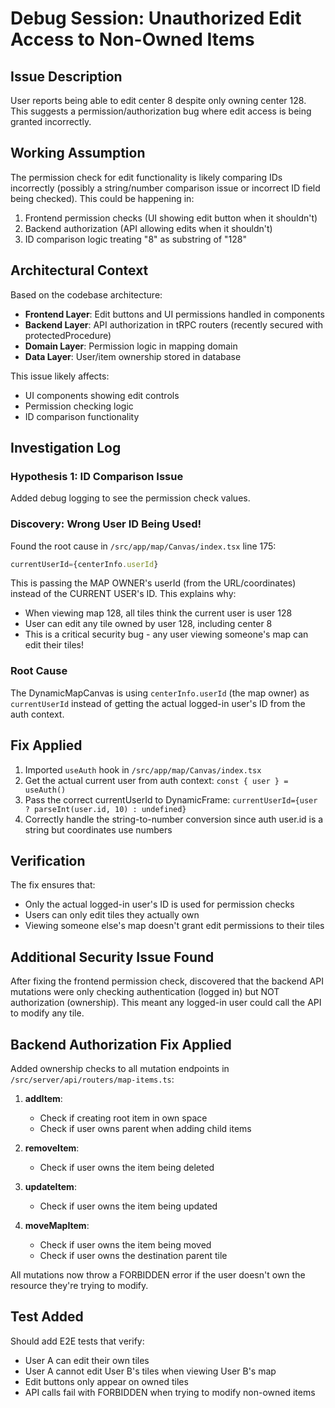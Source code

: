 # Debug Session: Unauthorized Edit Access to Non-Owned Items

## Issue Description
User reports being able to edit center 8 despite only owning center 128. This suggests a permission/authorization bug where edit access is being granted incorrectly.

## Working Assumption
The permission check for edit functionality is likely comparing IDs incorrectly (possibly a string/number comparison issue or incorrect ID field being checked). This could be happening in:
1. Frontend permission checks (UI showing edit button when it shouldn't)
2. Backend authorization (API allowing edits when it shouldn't)
3. ID comparison logic treating "8" as substring of "128"

## Architectural Context
Based on the codebase architecture:
- **Frontend Layer**: Edit buttons and UI permissions handled in components
- **Backend Layer**: API authorization in tRPC routers (recently secured with protectedProcedure)
- **Domain Layer**: Permission logic in mapping domain
- **Data Layer**: User/item ownership stored in database

This issue likely affects:
- UI components showing edit controls
- Permission checking logic
- ID comparison functionality

## Investigation Log

### Hypothesis 1: ID Comparison Issue
Added debug logging to see the permission check values.

### Discovery: Wrong User ID Being Used!
Found the root cause in `/src/app/map/Canvas/index.tsx` line 175:

```typescript
currentUserId={centerInfo.userId}
```

This is passing the MAP OWNER's userId (from the URL/coordinates) instead of the CURRENT USER's ID. This explains why:
- When viewing map 128, all tiles think the current user is user 128
- User can edit any tile owned by user 128, including center 8
- This is a critical security bug - any user viewing someone's map can edit their tiles!

### Root Cause
The DynamicMapCanvas is using `centerInfo.userId` (the map owner) as `currentUserId` instead of getting the actual logged-in user's ID from the auth context.

## Fix Applied
1. Imported `useAuth` hook in `/src/app/map/Canvas/index.tsx`
2. Get the actual current user from auth context: `const { user } = useAuth()`
3. Pass the correct currentUserId to DynamicFrame: `currentUserId={user ? parseInt(user.id, 10) : undefined}`
4. Correctly handle the string-to-number conversion since auth user.id is a string but coordinates use numbers

## Verification
The fix ensures that:
- Only the actual logged-in user's ID is used for permission checks
- Users can only edit tiles they actually own
- Viewing someone else's map doesn't grant edit permissions to their tiles

## Additional Security Issue Found
After fixing the frontend permission check, discovered that the backend API mutations were only checking authentication (logged in) but NOT authorization (ownership). This meant any logged-in user could call the API to modify any tile.

## Backend Authorization Fix Applied
Added ownership checks to all mutation endpoints in `/src/server/api/routers/map-items.ts`:

1. **addItem**: 
   - Check if creating root item in own space
   - Check if user owns parent when adding child items

2. **removeItem**: 
   - Check if user owns the item being deleted

3. **updateItem**: 
   - Check if user owns the item being updated

4. **moveMapItem**: 
   - Check if user owns the item being moved
   - Check if user owns the destination parent tile

All mutations now throw a FORBIDDEN error if the user doesn't own the resource they're trying to modify.

## Test Added
Should add E2E tests that verify:
- User A can edit their own tiles
- User A cannot edit User B's tiles when viewing User B's map
- Edit buttons only appear on owned tiles
- API calls fail with FORBIDDEN when trying to modify non-owned items